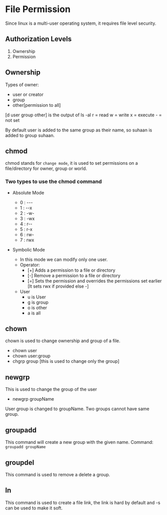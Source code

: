 # File Permission

Since linux is a multi-user operating system, it requires file level security.

## Authorization Levels

1. Ownership
2. Permission

## Ownership

Types of owner:

- user or creator
- group
- other[permission to all]

[d user group other] is the output of ls -al
r = read
w = write
x = execute
\- = not set

By default user is added to the same group as their name, so suhaan is added to group suhaan.

## chmod

chmod stands for `change mode`, it is used to set permissions on a file/directory for owner, group or world.

### Two types to use the chmod command

- Absolute Mode

  - 0 : ---
  - 1 : --x
  - 2 : -w-
  - 3 : -wx
  - 4 : r--
  - 5 : r-x
  - 6 : rw-
  - 7 : rwx

- Symbolic Mode
  - In this mode we can modify only one user.
  - Operator:
    - [+] Adds a permission to a file or directory
    - [-] Remove a permission to a file or directory
    - [=] Sets the permission and overrides the permissions set earlier [It sets rwx if provided else -]
  - User
    - u is User
    - g is group
    - o is other
    - a is all

## chown

chown is used to change ownership and group of a file.

- chown user <filename>
- chown user:group <filename>
- chgrp group <filename> [this is used to change only the group]

## newgrp

This is used to change the group of the user

- newgrp groupName

User group is changed to groupName.
Two groups cannot have same group.

## groupadd

This command will create a new group with the given name.
Command: `groupadd groupName`

## groupdel

This command is used to remove a delete a group.

## ln

This command is used to create a file link, the link is hard by default and -s can be used to make it soft.
